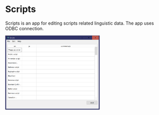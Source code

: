 # Scripts

Scripts is an app for editing scripts related linguistic data. The app uses ODBC connection.

<img src="images/Scripts.png" title="ViFlash Settings" width=300/>
